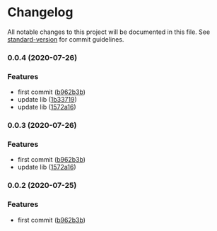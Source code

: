 # Changelog

All notable changes to this project will be documented in this file. See [standard-version](https://github.com/conventional-changelog/standard-version) for commit guidelines.

### 0.0.4 (2020-07-26)


### Features

* first commit ([b962b3b](https://github.com/w4rlock/serverless-https-certificate/commit/b962b3bd45806a3b691d5e471775e16f405ff199))
* update lib ([1b33719](https://github.com/w4rlock/serverless-https-certificate/commit/1b337198995f222fc20c75ab3527ca411df24501))
* update lib ([1572a16](https://github.com/w4rlock/serverless-https-certificate/commit/1572a16057f57e0cff92b7188cfee60cc58879cf))

### 0.0.3 (2020-07-26)


### Features

* first commit ([b962b3b](https://github.com/w4rlock/serverless-https-certificate/commit/b962b3bd45806a3b691d5e471775e16f405ff199))
* update lib ([1572a16](https://github.com/w4rlock/serverless-https-certificate/commit/1572a16057f57e0cff92b7188cfee60cc58879cf))

### 0.0.2 (2020-07-25)


### Features

* first commit ([b962b3b](https://github.com/w4rlock/serverless-https-certificate/commit/b962b3bd45806a3b691d5e471775e16f405ff199))

